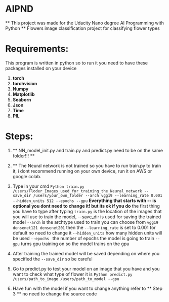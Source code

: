 # AIPND
** This project was made for the Udacity Nano degree AI Programming with Python **
Flowers image classification project for classifying flower types

# Requirements:
This program is written in python so to run it you need to have these packages installed on your device
1. **torch**
2. **torchvision**
3. **Numpy**
4. **Matplotlib**
5. **Seaborn**
6. **Json**
7. **Time**
8. **PIL**
# Steps:
1. ** NN_model_init.py and train.py and predict.py need to be on the same folder!!! **
2. ** The Neural network is not trained so you have to run train.py to train it, i dont recommend running on your own device, run it on AWS or google colab.
3. Type in your cmd ``` Python train.py /users/Floder_Images_used_for_training_the_Neural_network --save_dir /users/your_own_folder --arch vgg19 --learning_rate 0.001 --hidden_units 512 --epochs --gpu ```
**Everything that starts with -- is optional you dont need to change it! but its ok if you do** the first thing you have to type after typing ``` train.py ``` is the location of the images that you will use to train the model, --save_dir is used for saving the trained model ``` --arch ``` is the archtype used to train
you can choose from ``` vgg19 densenet121 densenet201 ``` then the ``` --learning_rate ``` is set to 0.001 for default no need to change it ``` --hidden_units ``` how many hidden units will be used ```--epochs ``` the number of epochs the model is going to train ``` --gpu ``` turns gpu training on so the model trains on the gpu

4. After training the trained model will be saved depending on where you specified the ``` --save_dir ``` so be careful
5. Go to predict.py to test your model on an image that you have and you want to check what type of flower it is ``` Python predict.py /users/path_to_image /users/path_to_model --gpu ```
6. Have fun with the model if you want to change anything refer to ** Step 3 ** no need to change the source code

